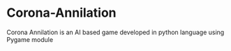 # Corona-Annilation
Corona Annilation is an AI based game developed in python language using Pygame module
